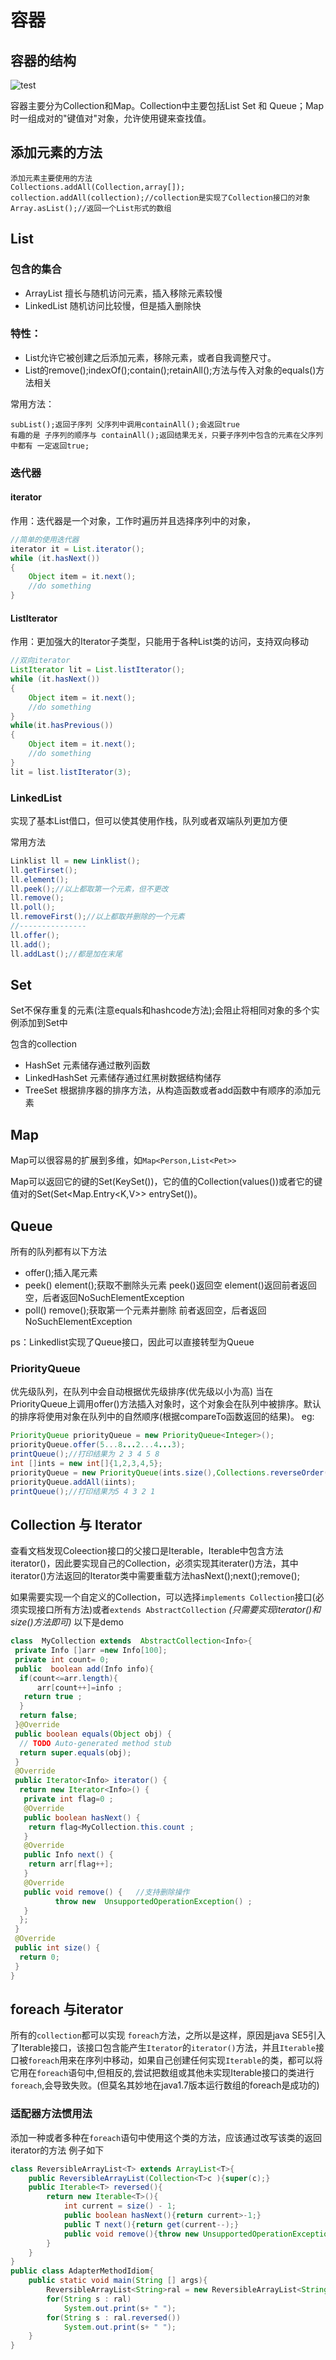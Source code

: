 # 容器

## 容器的结构

![test](https://raw.githubusercontent.com/Markkkkks/Photoes/master/Collections.png)

容器主要分为Collection和Map。Collection中主要包括List Set 和 Queue；Map时一组成对的"键值对"对象，允许使用键来查找值。

## 添加元素的方法

```shell
添加元素主要使用的方法
Collections.addAll(Collection,array[]);
collection.addAll(collection);//collection是实现了Collection接口的对象
Array.asList();//返回一个List形式的数组
```

## List

### 包含的集合

- ArrayList 擅长与随机访问元素，插入移除元素较慢
- LinkedList 随机访问比较慢，但是插入删除快

### 特性：

- List允许它被创建之后添加元素，移除元素，或者自我调整尺寸。
- List的remove();indexOf();contain();retainAll();方法与传入对象的equals()方法相关

常用方法：

```shell
subList();返回子序列 父序列中调用containAll();会返回true
有趣的是 子序列的顺序与 containAll();返回结果无关，只要子序列中包含的元素在父序列中都有 一定返回true;
```

### 迭代器

#### iterator

作用：迭代器是一个对象，工作时遍历并且选择序列中的对象，

```java
//简单的使用迭代器
iterator it = List.iterator();
while (it.hasNext())
{
    Object item = it.next();
    //do something
}
```

#### ListIterator

作用：更加强大的Iterator子类型，只能用于各种List类的访问，支持双向移动

```java
//双向iterator
ListIterator lit = List.listIterator();
while (it.hasNext())
{
    Object item = it.next();
    //do something
}
while(it.hasPrevious())
{
    Object item = it.next();
    //do something
}
lit = list.listIterator(3);
```

### LinkedList

实现了基本List借口，但可以使其使用作栈，队列或者双端队列更加方便

常用方法

```java
Linklist ll = new Linklist();
ll.getFirset();
ll.element();
ll.peek();//以上都取第一个元素，但不更改
ll.remove();
ll.poll();
ll.removeFirst();//以上都取并删除的一个元素
//---------------
ll.offer();
ll.add();
ll.addLast();//都是加在末尾
```

## Set

Set不保存重复的元素(注意equals和hashcode方法);会阻止将相同对象的多个实例添加到Set中

包含的collection

- HashSet 元素储存通过散列函数
- LinkedHashSet 元素储存通过红黑树数据结构储存
- TreeSet 根据排序器的排序方法，从构造函数或者add函数中有顺序的添加元素

## Map

Map可以很容易的扩展到多维，如`Map<Person,List<Pet>>`

Map可以返回它的键的Set(KeySet())，它的值的Collection(values())或者它的键值对的Set(Set<Map.Entry<K,V>> entrySet())。

## Queue

所有的队列都有以下方法

- offer();插入尾元素
- peek() element();获取不删除头元素 peek()返回空 element()返回前者返回空，后者返回NoSuchElementException
- poll() remove();获取第一个元素并删除 前者返回空，后者返回NoSuchElementException

ps：Linkedlist实现了Queue接口，因此可以直接转型为Queue

### PriorityQueue

优先级队列，在队列中会自动根据优先级排序(优先级以小为高)
当在PriorityQueue上调用offer()方法插入对象时，这个对象会在队列中被排序。默认的排序将使用对象在队列中的自然顺序(根据compareTo函数返回的结果)。
eg:

```java
PriorityQueue priorityQueue = new PriorityQueue<Integer>();
priorityQueue.offer(5...8...2...4...3);
printQueue();//打印结果为 2 3 4 5 8
int []ints = new int[]{1,2,3,4,5};
priorityQueue = new PriorityQueue(ints.size(),Collections.reverseOrder());
priorityQueue.addAll(iints);
printQueue();//打印结果为5 4 3 2 1
```

## Collection 与 Iterator

查看文档发现Coleection接口的父接口是Iterable，Iterable中包含方法iterator()，因此要实现自己的Collection，必须实现其iterater()方法，其中iterator()方法返回的Iterator类中需要重载方法hasNext();next();remove();

如果需要实现一个自定义的Collection，可以选择`implements Collection`接口(必须实现接口所有方法)或者`extends AbstractCollection` *(只需要实现iterator()和size()方法即可)* 以下是demo

```java
class  MyCollection extends  AbstractCollection<Info>{
 private Info []arr =new Info[100];
 private int count= 0;
 public  boolean add(Info info){
  if(count<=arr.length){
      arr[count++]=info ;
   return true ;
  }
  return false;
 }@Override
 public boolean equals(Object obj) {
  // TODO Auto-generated method stub
  return super.equals(obj);
 }
 @Override
 public Iterator<Info> iterator() {
  return new Iterator<Info>() {
   private int flag=0 ;
   @Override
   public boolean hasNext() {
    return flag<MyCollection.this.count ;
   }
   @Override
   public Info next() {
    return arr[flag++];
   }
   @Override
   public void remove() {   //支持删除操作
          throw new  UnsupportedOperationException() ;
   }
  };
 }
 @Override
 public int size() {
  return 0;
 }
}
```


## foreach 与iterator

所有的`collection`都可以实现 `foreach`方法，之所以是这样，原因是java SE5引入了Iterable接口，该接口包含能产生`Iterator`的`iterator()`方法，并且`Iterable`接口被`foreach`用来在序列中移动，如果自己创建任何实现`Iterable`的类，都可以将它用在`foreach`语句中,但相反的,尝试把数组或其他未实现Iterable接口的类进行`foreach`,会导致失败。(但莫名其妙地在java1.7版本运行数组的foreach是成功的)

### 适配器方法惯用法

添加一种或者多种在`foreach`语句中使用这个类的方法，应该通过改写该类的返回iterator的方法 例子如下

```java
class ReversibleArrayList<T> extends ArrayList<T>{
    public ReversibleArrayList(Collection<T>c ){super(c);}
    public Iterable<T> reversed(){
        return new Iterable<T>(){
            int current = size() - 1;
            public boolean hasNext(){return current>-1;}
            public T next(){return get(current--);}
            public void remove(){throw new UnsupportedOperationException();}
        }
    }
}
public class AdapterMethodIdiom{
    public static void main(String [] args){
        ReversibleArrayList<String>ral = new ReversibleArrayList<String>(Arrays.asList("To be or not to be".split(" ")));
        for(String s : ral)
            System.out.print(s+ " ");
        for(String s : ral.reversed())
            System.out.print(s+ " ");
    }
}
```
